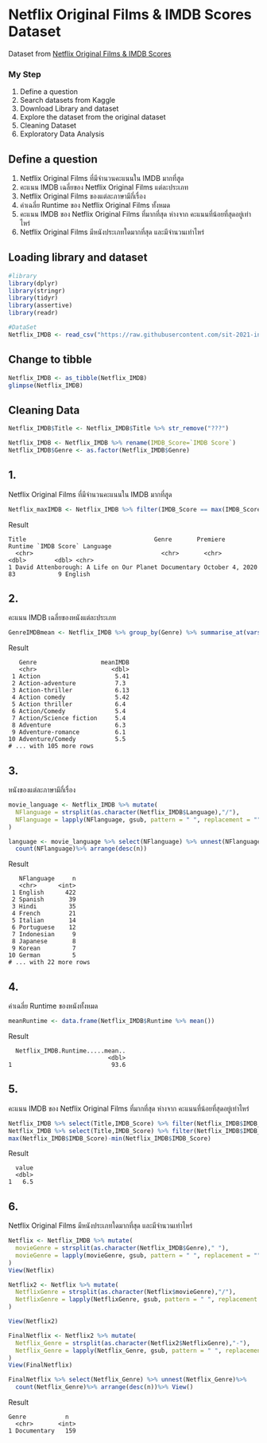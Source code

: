 # Netflix Original Films & IMDB Scores Dataset

Dataset from [Netflix Original Films & IMDB Scores](./NetflixOriginals.csv)


### My Step
1. Define a question
2. Search datasets from Kaggle
3. Download Library and dataset
4. Explore the dataset from the original dataset
5. Cleaning Dataset
6. Exploratory Data Analysis

## Define a question

1. Netflix Original Films ที่มีจำนวนคะแนนใน IMDB มากที่สุุด
2. คะแนน IMDB เฉลี่ยของ Netflix Original Films แต่ละประเภท
3. Netflix Original Films ของแต่ละภาษามีกี่เรื่อง
4. ค่าเฉลี่ย Runtime ของ Netflix Original Films ทั้งหมด
5. คะแนน IMDB ของ Netflix Original Films ที่มากที่สุด ห่างจาก คะแนนที่น้อยที่สุดอยู่เท่าไหร่
6. Netflix Original Films มีหนังประเภทใดมากที่สุด และมีจำนวนเท่าไหร่

## Loading library and dataset

```R
#library
library(dplyr)
library(stringr)
library(tidyr)
library(assertive)
library(readr)

#DataSet
Netflix_IMDB <- read_csv("https://raw.githubusercontent.com/sit-2021-int214/008-Netflix-Original-Films-And-IMDB-Scores/main/NetflixOriginals.csv")
```
## Change to tibble
```R
Netflix_IMDB <- as_tibble(Netflix_IMDB)
glimpse(Netflix_IMDB)
```
## Cleaning Data

```R
Netflix_IMDB$Title <- Netflix_IMDB$Title %>% str_remove("???")

Netflix_IMDB <- Netflix_IMDB %>% rename(IMDB_Score=`IMDB Score`)
Netflix_IMDB$Genre <- as.factor(Netflix_IMDB$Genre)
```
## 1.

Netflix Original Films ที่มีจำนวนคะแนนใน IMDB มากที่สุุด

```R
Netflix_maxIMDB <- Netflix_IMDB %>% filter(IMDB_Score == max(IMDB_Score));
```

Result

```
Title                                    Genre       Premiere        Runtime `IMDB Score` Language
  <chr>                                    <chr>       <chr>             <dbl>        <dbl> <chr>   
1 David Attenborough: A Life on Our Planet Documentary October 4, 2020      83            9 English 
```


## 2.

คะแนน IMDB เฉลี่ยของหนังแต่ละประเภท

```R
GenreIMDBmean <- Netflix_IMDB %>% group_by(Genre) %>% summarise_at(vars(`IMDB Score`), list(meanIMDB = mean))
```
Result
```
   Genre                  meanIMDB
   <chr>                     <dbl>
 1 Action                     5.41
 2 Action-adventure           7.3 
 3 Action-thriller            6.13
 4 Action comedy              5.42
 5 Action thriller            6.4 
 6 Action/Comedy              5.4 
 7 Action/Science fiction     5.4 
 8 Adventure                  6.3 
 9 Adventure-romance          6.1 
10 Adventure/Comedy           5.5 
# ... with 105 more rows
```


## 3. 

หนังของแต่ละภาษามีกี่เรื่อง

```R
movie_language <- Netflix_IMDB %>% mutate(
  NFlanguage = strsplit(as.character(Netflix_IMDB$Language),"/"),
  NFlanguage = lapply(NFlanguage, gsub, pattern = " ", replacement = "")
)

language <- movie_language %>% select(NFlanguage) %>% unnest(NFlanguage)%>% 
  count(NFlanguage)%>% arrange(desc(n))
```
Result
```
   NFlanguage     n
   <chr>      <int>
 1 English      422
 2 Spanish       39
 3 Hindi         35
 4 French        21
 5 Italian       14
 6 Portuguese    12
 7 Indonesian     9
 8 Japanese       8
 9 Korean         7
10 German         5
# ... with 22 more rows
```

## 4.
ค่าเฉลี่ย Runtime ของหนังทั้งหมด
```R
meanRuntime <- data.frame(Netflix_IMDB$Runtime %>% mean())
```
Result
```
  Netflix_IMDB.Runtime.....mean..
                            <dbl>
1                            93.6
```

## 5. 
คะแนน IMDB ของ Netflix Original Films ที่มากที่สุด ห่างจาก คะแนนที่น้อยที่สุดอยู่เท่าไหร่

```R
Netflix_IMDB %>% select(Title,IMDB_Score) %>% filter(Netflix_IMDB$IMDB_Score == min(Netflix_IMDB$IMDB_Score)) 
Netflix_IMDB %>% select(Title,IMDB_Score) %>% filter(Netflix_IMDB$IMDB_Score == max(Netflix_IMDB$IMDB_Score))
max(Netflix_IMDB$IMDB_Score)-min(Netflix_IMDB$IMDB_Score)
```
Result
```
  value
  <dbl>
1   6.5
```

## 6.
Netflix Original Films มีหนังประเภทใดมากที่สุด และมีจำนวนเท่าไหร่
```R
Netflix <- Netflix_IMDB %>% mutate(
  movieGenre = strsplit(as.character(Netflix_IMDB$Genre)," "),
  movieGenre = lapply(movieGenre, gsub, pattern = " ", replacement = "")
)
View(Netflix)

Netflix2 <- Netflix %>% mutate(
  NetflixGenre = strsplit(as.character(Netflix$movieGenre),"/"),
  NetflixGenre = lapply(NetflixGenre, gsub, pattern = " ", replacement = "")
)

View(Netflix2)

FinalNetflix <- Netflix2 %>% mutate(
  Netflix_Genre = strsplit(as.character(Netflix2$NetflixGenre),"-"),
  Netflix_Genre = lapply(Netflix_Genre, gsub, pattern = " ", replacement = "")
)
View(FinalNetflix)

FinalNetflix %>% select(Netflix_Genre) %>% unnest(Netflix_Genre)%>% 
  count(Netflix_Genre)%>% arrange(desc(n))%>% View()

```
Result
```
Genre           n
  <chr>       <int>
1 Documentary   159
```
